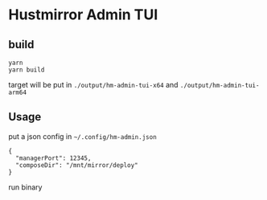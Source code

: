 # Hustmirror Admin TUI

## build

```
yarn
yarn build
```

target will be put in `./output/hm-admin-tui-x64`
and `./output/hm-admin-tui-arm64`

## Usage

put a json config in `~/.config/hm-admin.json`

```
{
  "managerPort": 12345,
  "composeDir": "/mnt/mirror/deploy"
}

```

run binary
